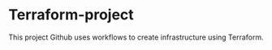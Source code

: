 # Terraform-project 
This project Github uses  workflows to create infrastructure using Terraform.

